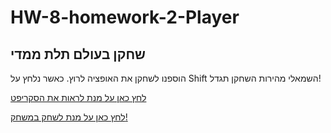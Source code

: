 # HW-8-homework-2-Player

## שחקן בעולם תלת ממדי

 הוספנו לשחקן את האופציה לרוץ.
 כאשר נלחץ על Shift השמאלי מהירות השחקן תגדל!
 
[לחץ כאן על מנת לראות את הסקריפט](https://github.com/S-K-Game/HW-8-homework-2-Player/blob/main/Scripts/1-player/CharacterKeyboardMover.cs)

[לחץ כאן על מנת לשחק במשחק!]()
